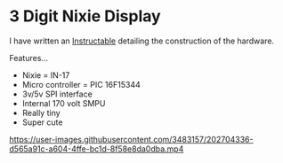 # 3 Digit Nixie Display #
I have written an <a href="https://www.instructables.com/SPI-Nixie-Display/" />Instructable</a> detailing the construction of the hardware.

Features...
  * Nixie = IN-17
  * Micro controller = PIC 16F15344
  * 3v/5v SPI interface
  * Internal 170 volt SMPU
  * Really tiny
  * Super cute
  
https://user-images.githubusercontent.com/3483157/202704336-d565a91c-a604-4ffe-bc1d-8f58e8da0dba.mp4
